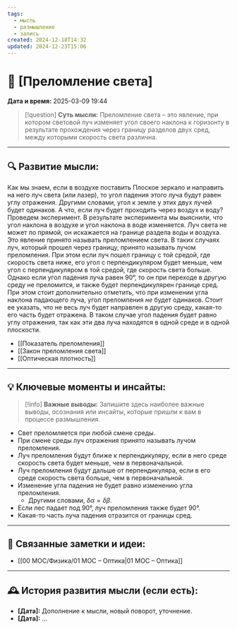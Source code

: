 ```yaml
---
tags:
  - мысль
  - размышление
  - запись
created: 2024-12-18T14:32
updated: 2024-12-23T15:06
---
```


# 💭  [Преломление света]

**Дата и время:** 2025-03-09 19:44

> [!question] **Суть мысли:**
> Преломление света – это явление, при котором световой луч изменяет угол своего наклона к горизонту в результате прохождения через границу разделов двух сред, между которыми скорость света различна.

---

## 🔍 Развитие мысли:

Как мы знаем, если в воздухе поставить Плоское зеркало и направить на него луч света (или лазер), то угол падения этого луча будут равен углу отражения. Другими словами, угол к земле у этих двух лучей будет одинаков.
А что, если луч будет проходить через воздух и воду? Проведем эксперимент. В результате эксперимента мы выяснили, что угол наклона в воздухе и угол наклона в воде изменяется. Луч света не может по прямой, он искажается на границе раздела воды и воздуха. Это явление принято называть преломлением света. В таких случаях луч, который прошел через границу, принято называть лучом преломления. При этом если луч пошел границу с той средой, где скорость света ниже, его угол с перпендикуляром будет меньше, чем угол с перпендикуляром в той средой, где скорость света больше. Однако если угол падения луча равен 90°, то он при переходе в другую среду не преломится, и также будет перпендикулярен границе сред.
При этом стоит дополнительно отметить, что при изменении угла наклона падающего луча, угол преломления *не* будет одинаков.
Стоит ее указать, что не весь луч будет направлен в другую среду, какая-то его часть будет отражена. В таком случае угол падения будет равно углу отражения, так как эти два луча находятся в одной среде и в одной плоскости.

- [[Показатель преломления]]
- [[Закон преломления света]]
- [[Оптическая плотность]]

---

## 💡 Ключевые моменты и инсайты:

> [!info] **Важные выводы:**
> Запишите здесь наиболее важные выводы, осознания или инсайты, которые пришли к вам в процессе размышления.

- Свет преломляется при любой смене среды.
- При смене среды луч отражения принято называть лучом преломления. 
- Луч преломления будут ближе к перпендикуляру, если в него среде скорость света будет меньше, чем в первоначальной. 
- Луч преломления будут дальше от перпендикуляра, если в его среде скорость света больше, чем в первоначальной.
- Изменение угла падения не будет равно изменению угла преломления.
	- Другими словами, $\delta\alpha = \delta\beta$.
- Если лес падает под 90°, луч преломления также будет 90°.
- Какая-то часть луча падения отразится от границы сред.

---

## 🔄 Связанные заметки и идеи:

- [[00 MOC/Физика/01 МОС – Оптика|01 МОС – Оптика]]

---

## 🕰️ История развития мысли (если есть):

* **[Дата]:**  Дополнение к мысли, новый поворот, уточнение.
* **[Дата]:**  ...